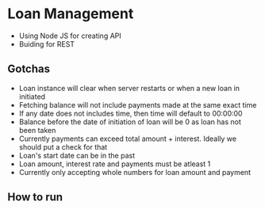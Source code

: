 # Loan Management

* Using Node JS for creating API
* Buiding for REST

## Gotchas

* Loan instance will clear when server restarts or when a new loan in initiated
* Fetching balance will not include payments made at the same exact time
* If any date does not includes time, then time will default to 00:00:00
* Balance before the date of initiation of loan will be 0 as loan has not been taken
* Currently payments can exceed total amount + interest. Ideally we should put a check for that
* Loan's start date can be in the past
* Loan amount, interest rate and payments must be atleast 1
* Currently only accepting whole numbers for loan amount and payment

## How to run
